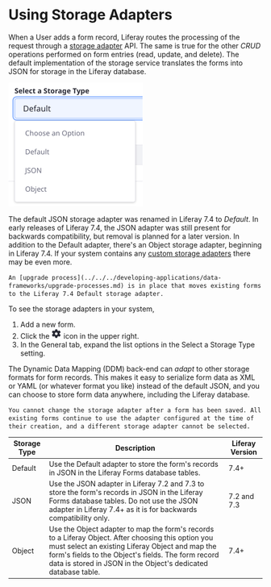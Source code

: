 # Using Storage Adapters

When a User adds a form record, Liferay routes the processing of the request through a [storage adapter](../developer-guide/understanding-form-storage-adapters.md) API. The same is true for the other *CRUD* operations performed on form entries (read, update, and delete). The default implementation of the storage service translates the forms into JSON for storage in the Liferay database.

![The storage adapter for Liferay Forms is configurable.](./using-storage-adapters/images/01.png)

The default JSON storage adapter was renamed in Liferay 7.4 to _Default_. In early releases of Liferay 7.4, the JSON adapter was still present for backwards compatibility, but removal is planned for a later version. In addition to the Default adapter, there's an Object storage adapter, beginning in Liferay 7.4. If your system contains any [custom storage adapters](../developer-guide/writing-a-form-storage-adapter.md) there may be even more.

```{note}
An [upgrade process](../../../developing-applications/data-frameworks/upgrade-processes.md) is in place that moves existing forms to the Liferay 7.4 Default storage adapter.
```

To see the storage adapters in your system,

1. Add a new form.
1. Click the ![Settings](../../../images/icon-settings.png) icon in the upper right.
1. In the General tab, expand the list options in the Select a Storage Type setting.

The Dynamic Data Mapping (DDM) back-end can *adapt* to other storage formats for form records. This makes it easy to serialize form data as XML or YAML (or whatever format you like) instead of the default JSON, and you can choose to store form data anywhere, including the Liferay database.

```{important}
You cannot change the storage adapter after a form has been saved. All existing forms continue to use the adapter configured at the time of their creation, and a different storage adapter cannot be selected.
```

| Storage Type | Description | Liferay Version |
| ------------ | ----------- | --------------- |
| Default      | Use the Default adapter to store the form's records in JSON in the Liferay Forms database tables. | 7.4+ |
| JSON | Use the JSON adapter in Liferay 7.2 and 7.3 to store the form's records in JSON in the Liferay Forms database tables. Do not use the JSON adapter in Liferay 7.4+ as it is for backwards compatibility only. | 7.2 and 7.3 |
| Object       | Use the Object adapter to map the form's records to a Liferay Object. After choosing this option you must select an existing Liferay Object and map the form's fields to the Object's fields. The form record data is stored in JSON in the Object's dedicated database table. | 7.4+ |
